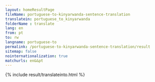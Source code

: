 ```yaml
---
layout: homeResultPage
fileName: portuguese-to-kinyarwanda-sentence-translation
translatein: portuguese_to_kinyarwanda
folderName : translate
lang: en
from: pt
to: rw
langname: portuguese-to
permalink: /portuguese-to-kinyarwanda-sentence-translation/result
sitemap: false
nointernationalization: true
matchurls: en&&pt
---
```

{% include result/translateinto.html %}

<script src="/js/result/translation.js" data-foldername="{{page.folderName}}" data-lang="{{page.lang}}"></script>
